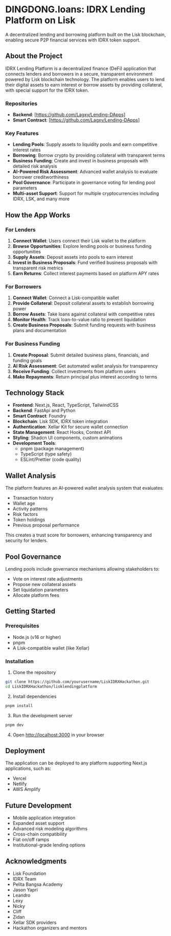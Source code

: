 # DINGDONG.loans: IDRX Lending Platform on Lisk

A decentralized lending and borrowing platform built on the Lisk blockchain, enabling secure P2P financial services with IDRX token support.

## About the Project

IDRX Lending Platform is a decentralized finance (DeFi) application that connects lenders and borrowers in a secure, transparent environment powered by Lisk blockchain technology. The platform enables users to lend their digital assets to earn interest or borrow assets by providing collateral, with special support for the IDRX token.

### Repositories

- **Backend**: [https://github.com/Lagxy/Lending-DApps]
- **Smart Contract**: [https://github.com/Lagxy/Lending-DApps]

### Key Features

- **Lending Pools**: Supply assets to liquidity pools and earn competitive interest rates
- **Borrowing**: Borrow crypto by providing collateral with transparent terms
- **Business Funding**: Create and invest in business proposals with detailed risk analysis
- **AI-Powered Risk Assessment**: Advanced wallet analysis to evaluate borrower creditworthiness
- **Pool Governance**: Participate in governance voting for lending pool parameters
- **Multi-asset Support**: Support for multiple cryptocurrencies including IDRX, LSK, and many more

## How the App Works

### For Lenders

1. **Connect Wallet**: Users connect their Lisk wallet to the platform
2. **Browse Opportunities**: Explore lending pools or business funding opportunities
3. **Supply Assets**: Deposit assets into pools to earn interest
4. **Invest in Business Proposals**: Fund verified business proposals with transparent risk metrics
5. **Earn Returns**: Collect interest payments based on platform APY rates

### For Borrowers

1. **Connect Wallet**: Connect a Lisk-compatible wallet
2. **Provide Collateral**: Deposit collateral assets to establish borrowing power
3. **Borrow Assets**: Take loans against collateral with competitive rates
4. **Monitor Health**: Track loan-to-value ratio to prevent liquidation
5. **Create Business Proposals**: Submit funding requests with business plans and documentation

### For Business Funding

1. **Create Proposal**: Submit detailed business plans, financials, and funding goals
2. **AI Risk Assessment**: Get automated wallet analysis for transparency
3. **Receive Funding**: Collect investments from platform users
4. **Make Repayments**: Return principal plus interest according to terms

## Technology Stack

- **Frontend**: Next.js, React, TypeScript, TailwindCSS
- **Backend**: FastApi and Python
- **Smart Contract**: Foundry
- **Blockchain**: Lisk SDK, IDRX token integration
- **Authentication**: Xellar Kit for secure wallet connection
- **State Management**: React Hooks, Context API
- **Styling**: Shadcn UI components, custom animations
- **Development Tools**:
  - pnpm (package management)
  - TypeScript (type safety)
  - ESLint/Prettier (code quality)

## Wallet Analysis

The platform features an AI-powered wallet analysis system that evaluates:

- Transaction history
- Wallet age
- Activity patterns
- Risk factors
- Token holdings
- Previous proposal performance

This creates a trust score for borrowers, enhancing transparency and security for lenders.

## Pool Governance

Lending pools include governance mechanisms allowing stakeholders to:

- Vote on interest rate adjustments
- Propose new collateral assets
- Set liquidation parameters
- Allocate platform fees

## Getting Started

### Prerequisites

- Node.js (v16 or higher)
- pnpm
- A Lisk-compatible wallet (like Xellar)

### Installation

1. Clone the repository

```bash
git clone https://github.com/yourusername/LiskIDRXHackathon.git
cd LiskIDRXHackathon/lisklendingplatform
```

2. Install dependencies

```bash
pnpm install
```

3. Run the development server

```bash
pnpm dev
```

4. Open [http://localhost:3000](http://localhost:3000) in your browser

## Deployment

The application can be deployed to any platform supporting Next.js applications, such as:

- Vercel
- Netlify
- AWS Amplify

## Future Development

- Mobile application integration
- Expanded asset support
- Advanced risk modeling algorithms
- Cross-chain compatibility
- Fiat on/off ramps
- Institutional-grade lending options

## Acknowledgments

- Lisk Foundation
- IDRX Team
- Pelita Bangsa Academy
- Jason Yapri
- Leandro
- Lexy
- Nicky
- Cliff
- Zidan
- Xellar SDK providers
- Hackathon organizers and mentors
